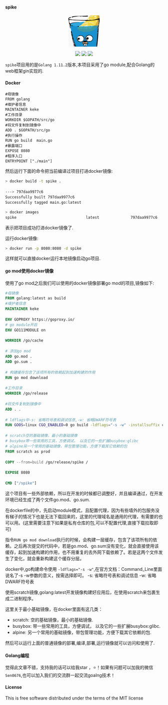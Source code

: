 #### spike
<p align="center">
<img width="100" align="center" src="public/images/logo.png" />
</p>

<p align='center'>
<img src="https://img.shields.io/badge/build-passing-brightgreen.svg">
<a href="https://twitter.com/perfactsen"><img src="https://img.shields.io/badge/twitter-keke-green.svg?style=flat&colorA=009df2"></a>
<a href="https://www.zhihu.com/people/sencoed.com/activities"><img src="https://img.shields.io/badge/%E7%9F%A5%E4%B9%8E-keke-green.svg?style=flat&colorA=009df2"></a>
</p>

`spike`项目用的是`Golang 1.11.2`版本,本项目采用了go module,配合Golang的web框架gin实现的.

#### Docker
```docker
#母镜像
FROM golang
#维护者信息
MAINTAINER keke
#工作目录
WORKDIR $GOPATH/src/go
#将文件复制到镜像中
ADD . $GOPATH/src/go
#执行操作
RUN go build  main.go
#暴露端口
EXPOSE 8080
#程序入口
ENTRYPOINT ["./main"]
```

然后运行下面的命令把当前编译过项目打进docker镜像:

```bash
> docker build -t spike .

---> 797daa9977c6
Successfully built 797daa9977c6
Successfully tagged main.go:latest
```

```bash
> docker images 
spike                               latest              797daa9977c6        8 minutes ago       801MB
```

表示把项目成功打进docker镜像了.

运行docker镜像:

```bash
> docker run -p 8080:8080 -d spike
```
这样就可以直接docker运行本地镜像启动go项目.

#### go mod使用docker镜像

使用了go mod之后我们可以使用的docker镜像部署go mod的项目,镜像如下:

```dockerfile
#母镜像
FROM golang:latest as build
#维护者信息
MAINTAINER keke

ENV GOPROXY https://goproxy.io/
# go module开启
ENV GO111MODULE on

WORKDIR /go/cache

# 添加go mod
ADD go.mod .
ADD go.sum .

# 构建缓存包含了该项所有的依赖起到加速构建的作用
RUN go mod download

#工作目录
WORKDIR /go/release

#将文件复制到镜像中
ADD . .

# ldflags中-s: 省略符号表和调试信息,-w: 省略DWARF符号表
RUN GOOS=linux CGO_ENABLED=0 go build -ldflags="-s -w" -installsuffix cgo -o spike main.go

# scratch空的基础镜像，最小的基础镜像
# busybox带一些常用的工具，方便调试， 以及它的一些扩展busybox:glibc
# alpine另一个常用的基础镜像，带包管理功能，方便下载其它依赖的包
FROM scratch as prod

COPY --from=build /go/release/spike /

EXPOSE 8080

CMD ["/spike"]
```
这个项目有一些外部依赖，所以在开发的时候都已调整好，并且编译通过，在开发环境已经生成了两个文件go.mod、go.sum.

在dockerfile的中，先启动module模式，且配置代理，因为有些墙外的包服务没有梯子的情况下也是无法下载回来的，这里的代理域名是通用的代理，有需要的也可以用。(这里需要注意下如果是私有仓库的包,可以不配置代理,直接下载拉取即可)

指令`RUN go mod download`执行的时候，会构建一层缓存，包含了该项所有的依赖。之后再次提交的代码中，若是go.mod、go.sum没有变化，就会直接使用该缓存，起到加速构建的作用，也不用重复的去外网下载依赖了。若是这两个文件发生了变化，就会重新构建这个缓存分层。

docker中,go构建命令使用 `-ldflags="-s -w"`,在官方文档：Command_Line里面说名了-s -w参数的意义，按需选择即可。
-s: 省略符号表和调试信息
-w: 省略DWARF符号表

使用scratch镜像,golang:latest开发镜像构建好应用后，在使用scratch来包裹生成二进制程序。

这里关于最小基础镜像，在docker里面有这几类：

* scratch: 空的基础镜像，最小的基础镜像.
* busybox: 带一些常用的工具，方便调试， 以及它的一些扩展busybox:glibc.
* alpine: 另一个常用的基础镜像，带包管理功能，方便下载其它依赖的包.

然后可以运行上面的普通镜像的部署,编译,部署,运行镜像就可以访问和使用了.


#### Golang编程

觉得此文章不错，支持我的话可以给我star ，:star:！如果有问题可以加我的微信`Sen0676`,也可以加入我们的交流群一起交流goalng技术！

#### License
This is free software distributed under the terms of the MIT license
